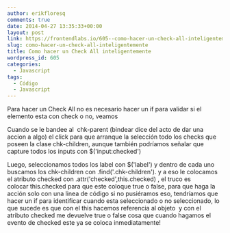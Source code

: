 ```yaml
---
author: erikfloresq
comments: true
date: 2014-04-27 13:35:33+00:00
layout: post
link: https://frontendlabs.io/605--como-hacer-un-check-all-inteligentemente
slug: como-hacer-un-check-all-inteligentemente
title: Como hacer un Check All inteligentemente
wordpress_id: 605
categories:
  - Javascript
tags:
  - Código
  - Javascript
---
```


Para hacer un Check All no es necesario hacer un if para validar si el elemento esta con check o no, veamos

Cuando se le bandee al  chk-parent (bindear dice del acto de dar una accion a algo) el click para que arranque la selección todo los checks que poseen la clase chk-children, aunque también podríamos señalar que capture todos los inputs con \$('input:checked')

Luego, seleccionamos todos los label con \$('label') y dentro de cada uno buscamos los chk-children con .find('.chk-children'). y a eso le colocamos el atributo checked con .attr('checked',this.checked) , el truco es colocar this.checked para que este coloque true o false, para que haga la acción solo con una linea de código si no pusiéramos eso, tendríamos que hacer un if para identificar cuando esta seleccionado o no seleccionado, lo que sucede es que con el this hacemos referencia al objeto  y con el atributo checked me devuelve true o false cosa que cuando hagamos el evento de checked este ya se coloca inmediatamente!
